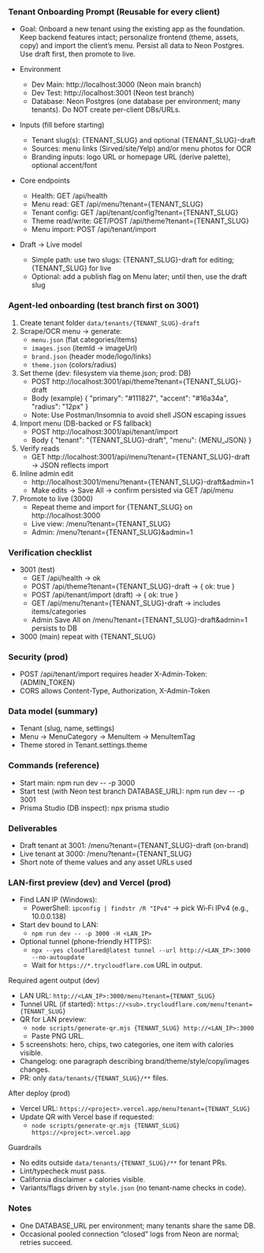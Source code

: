 ### Tenant Onboarding Prompt (Reusable for every client)

- Goal: Onboard a new tenant using the existing app as the foundation. Keep backend features intact; personalize frontend (theme, assets, copy) and import the client’s menu. Persist all data to Neon Postgres. Use draft first, then promote to live.

- Environment
  - Dev Main: http://localhost:3000 (Neon main branch)
  - Dev Test: http://localhost:3001 (Neon test branch)
  - Database: Neon Postgres (one database per environment; many tenants). Do NOT create per-client DBs/URLs.

- Inputs (fill before starting)
  - Tenant slug(s): {TENANT_SLUG} and optional {TENANT_SLUG}-draft
  - Sources: menu links (Sirved/site/Yelp) and/or menu photos for OCR
  - Branding inputs: logo URL or homepage URL (derive palette), optional accent/font

- Core endpoints
  - Health: GET /api/health
  - Menu read: GET /api/menu?tenant={TENANT_SLUG}
  - Tenant config: GET /api/tenant/config?tenant={TENANT_SLUG}
  - Theme read/write: GET/POST /api/theme?tenant={TENANT_SLUG}
  - Menu import: POST /api/tenant/import

- Draft → Live model
  - Simple path: use two slugs: {TENANT_SLUG}-draft for editing; {TENANT_SLUG} for live
  - Optional: add a publish flag on Menu later; until then, use the draft slug

### Agent-led onboarding (test branch first on 3001)
1) Create tenant folder `data/tenants/{TENANT_SLUG}-draft`
2) Scrape/OCR menu → generate:
   - `menu.json` (flat categories/items)
   - `images.json` (itemId → imageUrl)
   - `brand.json` (header mode/logo/links)
   - `theme.json` (colors/radius)
3) Set theme (dev: filesystem via theme.json; prod: DB)
   - POST http://localhost:3001/api/theme?tenant={TENANT_SLUG}-draft
   - Body (example)
     {
       "primary": "#111827",
       "accent": "#16a34a",
       "radius": "12px"
     }
   - Note: Use Postman/Insomnia to avoid shell JSON escaping issues
4) Import menu (DB-backed or FS fallback)
   - POST http://localhost:3001/api/tenant/import
   - Body
     {
       "tenant": "{TENANT_SLUG}-draft",
       "menu": {MENU_JSON}
     }
5) Verify reads
   - GET http://localhost:3001/api/menu?tenant={TENANT_SLUG}-draft → JSON reflects import
6) Inline admin edit
   - http://localhost:3001/menu?tenant={TENANT_SLUG}-draft&admin=1
   - Make edits → Save All → confirm persisted via GET /api/menu
7) Promote to live (3000)
   - Repeat theme and import for {TENANT_SLUG} on http://localhost:3000
   - Live view: /menu?tenant={TENANT_SLUG}
   - Admin: /menu?tenant={TENANT_SLUG}&admin=1

### Verification checklist
- 3001 (test)
  - GET /api/health → ok
  - POST /api/theme?tenant={TENANT_SLUG}-draft → { ok: true }
  - POST /api/tenant/import (draft) → { ok: true }
  - GET /api/menu?tenant={TENANT_SLUG}-draft → includes items/categories
  - Admin Save All on /menu?tenant={TENANT_SLUG}-draft&admin=1 persists to DB
- 3000 (main) repeat with {TENANT_SLUG}

### Security (prod)
- POST /api/tenant/import requires header X-Admin-Token: {ADMIN_TOKEN}
- CORS allows Content-Type, Authorization, X-Admin-Token

### Data model (summary)
- Tenant (slug, name, settings)
- Menu → MenuCategory → MenuItem → MenuItemTag
- Theme stored in Tenant.settings.theme

### Commands (reference)
- Start main: npm run dev -- -p 3000
- Start test (with Neon test branch DATABASE_URL): npm run dev -- -p 3001
- Prisma Studio (DB inspect): npx prisma studio

### Deliverables
- Draft tenant at 3001: /menu?tenant={TENANT_SLUG}-draft (on-brand)
- Live tenant at 3000: /menu?tenant={TENANT_SLUG}
- Short note of theme values and any asset URLs used

### LAN-first preview (dev) and Vercel (prod)
- Find LAN IP (Windows):
  - PowerShell: `ipconfig | findstr /R "IPv4"` → pick Wi‑Fi IPv4 (e.g., 10.0.0.138)
- Start dev bound to LAN:
  - `npm run dev -- -p 3000 -H <LAN_IP>`
- Optional tunnel (phone-friendly HTTPS):
  - `npx --yes cloudflared@latest tunnel --url http://<LAN_IP>:3000 --no-autoupdate`
  - Wait for `https://*.trycloudflare.com` URL in output.

Required agent output (dev)
- LAN URL: `http://<LAN_IP>:3000/menu?tenant={TENANT_SLUG}`
- Tunnel URL (if started): `https://<sub>.trycloudflare.com/menu?tenant={TENANT_SLUG}`
- QR for LAN preview:
  - `node scripts/generate-qr.mjs {TENANT_SLUG} http://<LAN_IP>:3000`
  - Paste PNG URL.
- 5 screenshots: hero, chips, two categories, one item with calories visible.
- Changelog: one paragraph describing brand/theme/style/copy/images changes.
- PR: only `data/tenants/{TENANT_SLUG}/**` files.

After deploy (prod)
- Vercel URL: `https://<project>.vercel.app/menu?tenant={TENANT_SLUG}`
- Update QR with Vercel base if requested:
  - `node scripts/generate-qr.mjs {TENANT_SLUG} https://<project>.vercel.app`

Guardrails
- No edits outside `data/tenants/{TENANT_SLUG}/**` for tenant PRs.
- Lint/typecheck must pass.
- California disclaimer + calories visible.
- Variants/flags driven by `style.json` (no tenant-name checks in code).

### Notes
- One DATABASE_URL per environment; many tenants share the same DB.
- Occasional pooled connection “closed” logs from Neon are normal; retries succeed.

